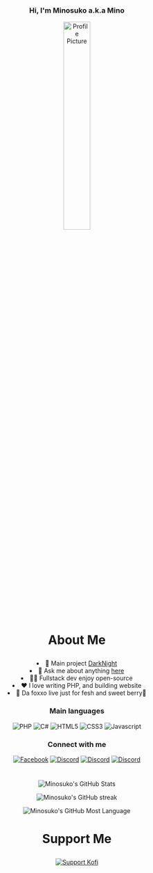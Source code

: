 

### <p align="center" width="100%">Hi, I'm Minosuko a.k.a Mino</p>

<div align="center">
	<img src="https://minosuko.undo.it/assets/images/avatar.svg" alt="Profile Picture" width="35%">
</div>

# <p align="center" width="100%">About Me</p>
<div align="center">
<li>📝 Main project <a href="https://github.com/Minosuko/DarkNight">DarkNight</a></li>
<li>💬 Ask me about anything  <a href="https://github.com/Minosuko/Minosuko/issues">here</a></li>
<li>👨‍💻 Fullstack dev enjoy open-source</li>
<li>❤️ I love writing PHP, and building website</li>
<li>🤍 Da foxxo live just for fesh and sweet berry🍒</li>
</div>


### <p align="center" width="100%">Main languages</p>
<p align="center" width="100%">
	<img alt="PHP" src="https://img.shields.io/badge/php-%23777BB4.svg?&style=for-the-badge&logo=php&logoColor=white"/>
	<img alt="C#" src="https://img.shields.io/badge/c%23%20-%23239120.svg?&style=for-the-badge&logo=c-sharp&logoColor=white"/>
	<img alt="HTML5" src="https://img.shields.io/badge/html5-%23E34F26.svg?&style=for-the-badge&logo=html5&logoColor=white"/>
	<img alt="CSS3" src="https://img.shields.io/badge/css3-%231572B6.svg?&style=for-the-badge&logo=css3&logoColor=white"/>
	<img alt="Javascript" src="https://img.shields.io/badge/javascript-%23F7DF1E.svg?&style=for-the-badge&logo=Javascript&logoColor=white"/>
</p>


### <p align="center" width="100%">Connect with me</p>
<p align="center" width="100%">
	<a href="https://fb.com/MinoFoxc" target="_blank"><img alt="Facebook" src="https://img.shields.io/badge/facebook-%230866FF.svg?&style=for-the-badge&logo=Facebook&logoColor=white"/></a>
	<a href="https://discord.com/users/875648914513092618" target="_blank"><img alt="Discord" src="https://img.shields.io/badge/discord-%235865F2.svg?&style=for-the-badge&logo=Discord&logoColor=white"/></a>
	<a href="https://x.com/MinosukoUwU" target="_blank"><img alt="Discord" src="https://img.shields.io/badge/twitter%20(X)-%23000000.svg?&style=for-the-badge&logo=X&logoColor=white"/></a>
	<a href="https://bsky.app/profile/minosuko.lesbian.cat" target="_blank"><img alt="Discord" src="https://img.shields.io/badge/BSky-%230285FF.svg?&style=for-the-badge&logo=Bluesky&logoColor=white"/></a>
</p>


#  

<p align="center" width="100%">
	<img alt="Minosuko's GitHub Stats" src="https://github-readme-stats.vercel.app/api?username=Minosuko&theme=tokyonight&hide_border=true&bg_color=0D111700"/>
</p>
<p align="center" width="100%">
	<img alt="Minosuko's GitHub streak" src="https://github-readme-streak-stats.herokuapp.com?user=Minosuko&theme=tokyonight&hide_border=true&border_radius=15&date_format=j%2Fn%5B%2FY%5D&background=0D111700"/>
</p>
<p align="center" width="100%">
	<img alt="Minosuko's GitHub Most Language" src="https://github-readme-stats.vercel.app/api/top-langs/?username=Minosuko&theme=tokyonight&hide_border=true&bg_color=0D111700"/>
</p>


# <p align="center" width="100%">Support Me</p>
<p align="center">
	<a href="https://ko-fi.com/minosuko">
		<img src="https://storage.ko-fi.com/cdn/kofi1.png?v=3" alt="Support Kofi">
	</a>
<p>
